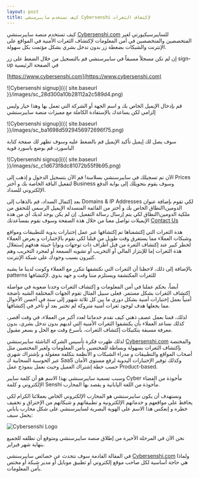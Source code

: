 ```yaml
---
layout: post
title: كيف تستخدم سايبرسنشي Cybersenshi لإكتشاف الثغرات
---
```


كيف تستخدم منصة سايبرسنشي [Cybersenshi.com](https://www.cybersenshi.com)
للسايبرسيكيورتي  لغير المتخصصين والمتخصصين في أمن المعلومات لإكتشاف الثغرات الأمنية في المواقع على الإنترنت والشبكات بضغطة زر بدون تدخل بشري بشكل مؤتمت بكل سهولة.

إن لم تكن مسجلاً مسبقاً في سايبرسنشي قم بالتسجيل من خلال الضغط على زر sign-up في الصفحة الرئيسية

[https://www.cybersenshi.com](https://www.cybersenshi.com)

![Cybersenshi signup]({{ site.baseurl }}/images/sc_28d300a10b28112a2c589d4.png)

قم بإدخال الإيميل الخاص بك و اسم الجهة أو الشركة التي تعمل بها وهذا خيار وليس إلزامي لكن يساعدك بالإستفادة الكاملة مع مميزات منصة سايبرسنشي

![Cybersenshi signup]({{ site.baseurl }}/images/sc_ba1698d5929456972696f75.png)

سوف يصل لك إيميل تأكيد الإيميل قم بالضغط عليه وسوف تظهر لك صفحة كتابة الباسورد، قم بوضع باسورد قوية

![Cybersenshi signup]({{ site.baseurl }}/images/sc_c1d673f8dc81072b55f9b95.png)


الآن تم تسجيلك في سايبرسنشي بسلاسة! قم الآن بتسجيل الدخول و إذهب إلى Prices لتفعيل الباقة الخاصة بك و أختر Business وسوف يقوم بتحويلك إلى بوابة الدفع الإلكتروني للسداد.

بعد إكتمال السداد، قم بالذهاب إلى
Domains & IP Addresses لكي تقوم بإضافة عنوان الدومين\النطاق الخاص بك و أختر من القائمة المنسدلة الإيميل الرسمي للتحقق من ملكية الدومين\النطاق لكي يتم إرسال رسالة التفعيل. إن لم يكن يوجد لديك أي من هذة الإيميلات تواصل معنا من خلال هذة الصفحة وسوف نقوم بمساعدتك
[Contact Us](https://www.cybersenshi.com/#contactUsBlock)


هذة الثغرات التي إكتشفناها تم إكتشافها عبر عمل إختبارات يدوية للتطبيقات ومواقع وشبكات العملاء مما يستغرق وقت طويل من قبلنا لكي نقوم بالإختبارات و يعرض العملاء لخطر كبير عند إكتشاف الثغرة من قبل أطراف ذات توجهات ونوايا خبيثة هدفهم إستغلال هذة الثغرات إما للإبتزاز المالي أو التخريب أو تشويه السمعة أو لمجرد التخريب وهم كثيرون بسبب وجودك على شبكة الإنترنت.

بالإضافة إلى ذلك، لاحظنا أن الثغرات التي نكتشفها تتكرر مع العملاء وكونت لدينا ما يشبه patterns للثغرات المكتشفة ويستلزم مننا وقت و جهد يدوي .لإكتشافها

أيضاً، بحكم عملنا في أمن المعلومات و إكتشاف الثغرات وجدنا صعوبة في مواصلة إكتشاف الثغرات بشكل مستمر. فعلى سبيل المثال تقوم الجهات المختلفة الشبه ناضجة أمنياً بعمل إختبارات أمنية بشكل دوري ما بين كل ثلاثة شهور إلى سنة في أحسن الأحوال مما يجعلها هدف لوجود ثغرات أمنية متروكة لم تختبر بعد أو تأخر في إكتشافها.

لذلك، قمنا بعمل عصف ذهني كيف نقدم خدماتنا لعدد أكبر من العملاء، في وقت أقصر، كذلك نساعد العملاء بأن يكتشفوا الثغرات الأمنية التي لديهم بدون تدخل بشري، بدون معرفة مسبقة بتكتيكات إكتشاف الثغرات، بأسرع وقت مع الحل و بسعر مقبول.

لذلك ظهرت فكرة تأسيس الشركة الناشئة سايبرسنشي [Cybersenshi.com](https://www.cybersenshi.com) والمختصة بإكتشاف الثغرات بسهولة وبساطة للمختصين بأمن المعلومات ولغير المختصين مثل أصحاب المواقع والتطبيقات و مدراء الشبكات و الأنظمة بتكلفة معقولة و بإشتراك شهري عبر الحوسبة السحابية ك SaaS وكذلك توفير الإختبارات اليدوية لرفع مستوى الأمان حسب خطة إشتراك العميل وحيث نعمل بنموذج عمل Product-based.

وسبب تسمية سايبرسنشي بهذا الاسم هو أن كلمة سايبر Cyber مأخوذة من الفضاء الإلكتروني و كلمة Senshi مأخوذة من اللغة اليابانية و يقصد بها المحارب.

ونستهدف أن يكون سايبرسنشي هو المحارب الإلكتروني الخاص بعملائنا الكرام لكي يحافظ على مواقعهم و خدماتهم الإلكترونية و تطبيقاتهم و 
شبكاتهم من الإختراق و تخفيف خطره و إنعكس هذا الاسم على الهوية البصرية لسايبرسنشي على شكل محارب ياباني يحمل سيف:

![Cybersenshi Logo](https://www.cybersenshi.com/icons/icon-512x512.png)


نحن الآن في المرحلة الأخيرة من إطلاق منصة سايبرسنشي ومتوقع أن نطلقه للجميع بنهاية شهر فبراير.

في المقالة القادمة سوف نتحدث عن خصائص سايبرسنشي [Cybersenshi.com](https://www.cybersenshi.com) ولماذا هي حاجة أساسية لكل صاحب موقع إلكتروني أو تطبيق موبايل أو مدير شبكة أو مختص بأمن المعلومات.
